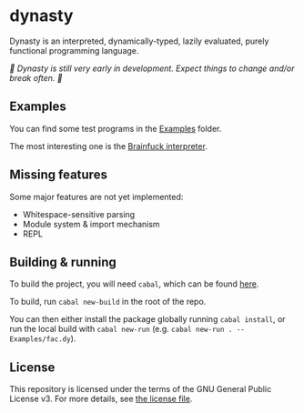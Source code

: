 # dynasty

Dynasty is an interpreted, dynamically-typed, lazily evaluated, purely functional programming language.

*:construction: Dynasty is still very early in development. Expect things to change and/or break often. :construction:*

## Examples

You can find some test programs in the [Examples](Examples) folder.

The most interesting one is the [Brainfuck interpreter](Examples/bf.dy).

## Missing features

Some major features are not yet implemented:

* Whitespace-sensitive parsing
* Module system & import mechanism
* REPL

## Building & running

To build the project, you will need `cabal`, which can be found [here](https://www.haskell.org/platform/).

To build, run `cabal new-build` in the root of the repo.

You can then either install the package globally running `cabal install`, or run the local build with `cabal new-run` (e.g. `cabal new-run . -- Examples/fac.dy`).

## License

This repository is licensed under the terms of the GNU General Public License v3.
For more details, see [the license file](LICENSE.txt).
